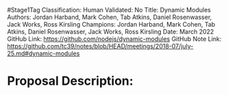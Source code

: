 #Stage1Tag
Classification:
Human Validated: No
Title: Dynamic Modules
Authors: Jordan Harband, Mark Cohen, Tab Atkins, Daniel Rosenwasser, Jack Works, Ross Kirsling
Champions: Jordan Harband, Mark Cohen, Tab Atkins, Daniel Rosenwasser, Jack Works, Ross Kirsling
Date: March 2022
GitHub Link: https://github.com/nodejs/dynamic-modules
GitHub Note Link: https://github.com/tc39/notes/blob/HEAD/meetings/2018-07/july-25.md#dynamic-modules

# Proposal Description:
